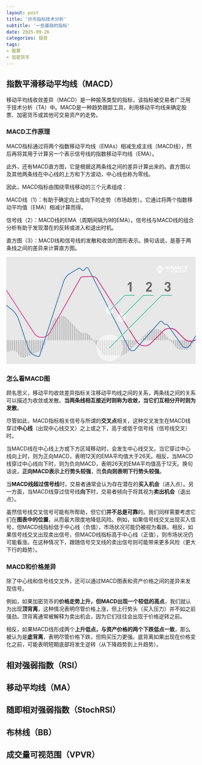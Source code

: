 ```yaml
---
layout: post
title: '炒币指标技术分析'
subtitle: '一些基础的指标'
date: 2025-09-26
categories: 投资
tags:  
- 股票
- 加密货币
---
```


## 指数平滑移动平均线（MACD）

移动平均线收敛差异（MACD）是一种振荡类型的指标，该指标被交易者广泛用于技术分析（TA）中。MACD是一种趋势跟踪工具，利用移动平均线来确定股票、加密货币或其他可交易资产的走势。

### MACD工作原理

MACD指标通过将两个指数移动平均线（EMAs）相减生成主线（MACD线），然后再将其用于计算另一个表示信号线的指数移动平均线（EMA）。

此外，还有MACD直方图，它是根据这两条线之间的差异计算出来的。直方图以及其他两条线在中心线的上方和下方波动，中心线也称为零线。

因此，MACD指标由围绕零线移动的三个元素组成：

MACD线（1）：有助于确定向上或向下的走势（市场趋势）。它通过将两个指数移动平均值（EMA）相减计算而得。

信号线（2）：MACD线的EMA（周期间隔为9的EMA）。信号线与MACD线的组合分析有助于发现潜在的反转或进入和退出时机。

直方图（3）：MACD线和信号线的发散和收敛的图形表示。换句话说，是基于两条线之间的差异来计算直方图。

![alt text](../assets/img/posts/2025-9-26-Tech-Analysis/image.png)

### 怎么看MACD图

顾名思义，移动平均收敛差异指标关注移动平均线之间的关系，两条线之间的关系可以描述为收敛或发散。**当两条线相互接近时则称为收敛，当它们互相分开时则为发散**。

尽管如此，MACD指标相关信号与所谓的**交叉点**相关，这种交叉发生在MACD线穿过**中心线**（出现中心线交叉）之上或之下，高于或低于信号线（信号线交叉）时。

当MACD线在中心线上方或下方区域移动时，会发生中心线交叉。当它穿过中心线向上时，则为正向MACD，表明12天的EMA平均值大于26天。相反，当MACD线穿过中心线向下时，则为负向MACD，表明26天的EMA平均值高于12天。换句话说，**正向MACD表示上行势头较强**，而**负向则表明下行势头较强**。

当**MACD线超过信号线**时，交易者通常会认为存在潜在的**买入机会**（进入点）。另一方面，当MACD线穿过信号线**向下**时，交易者倾向于将其视为**卖出机会**（退出点）。

虽然信号线交叉信号可能有所帮助，但它们**并不总是可靠**的。我们同样需要考虑它们在**图表中的位置**，从而最大限度地降低风险。例如，如果信号线交叉出现买入信号，但MACD线指标低于中心线（负值），市场状况可能仍被视为看跌。相反，如果信号线交叉出现卖出信号，但MACD线指标高于中心线（正值），则市场状况仍可能看涨。在这种情况下，跟随信号交叉线的卖出信号则可能带来更多风险（更大下行的趋势）。

### MACD和价格差异

除了中心线和信号线交叉外，还可以通过MACD图表和资产价格之间的差异来发现信号。

例如，如果加密货币的**价格走势上升，但MACD出现一个较低的高点**，我们就认为出现**顶背离**，这种情况表明尽管价格上涨，但上行势头（买入压力）并不如之前强劲。顶背离通常被解释为卖出机会，因为它们往往会出现于价格逆转之前。

相反，如果MACD线形成两个**上升低点，与资产价格的两个下跌低点一致**，那么被认为是**底背离**，表明尽管价格下跌，但购买压力更强。底背离如果出现在价格变化之前，可能表明短期底部将发生逆转（从下降趋势到上升趋势）。

## 相对强弱指数（RSI）

## 移动平均线（MA）

## 随即相对强弱指数（StochRSI）

## 布林线（BB）

## 成交量可视范围（VPVR）